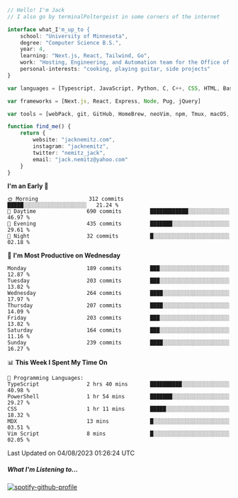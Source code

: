 ```typescript
// Hello! I'm Jack
// I also go by terminalPoltergeist in some corners of the internet

interface what_I'm_up_to {
    school: "University of Minnesota",
    degree: "Computer Science B.S.",
    year: 4,
    learning: "Next.js, React, Tailwind, Go",
    work: "Hosting, Engineering, and Automation team for the Office of Information Technology at UMN",
    personal-interests: "cooking, playing guitar, side projects"
}

var languages = [Typescript, JavaScript, Python, C, C++, CSS, HTML, Bash, VimScript]

var frameworks = [Next.js, React, Express, Node, Pug, jQuery]

var tools = [webPack, git, GitHub, HomeBrew, neoVim, npm, Tmux, macOS, Ubuntu, Docker, Nginx, Cloudflare, DigitalOcean]

function find_me() {
    return {
        website: "jacknemitz.com",
        instagram: "jacknemitz",
        twitter: "nemitz_jack",
        email: "jack.nemitz@yahoo.com"
    }
}
```

<!--START_SECTION:waka-->
**I'm an Early 🐤** 

```text
🌞 Morning                312 commits         █████░░░░░░░░░░░░░░░░░░░░   21.24 % 
🌆 Daytime                690 commits         ████████████░░░░░░░░░░░░░   46.97 % 
🌃 Evening                435 commits         ███████░░░░░░░░░░░░░░░░░░   29.61 % 
🌙 Night                  32 commits          █░░░░░░░░░░░░░░░░░░░░░░░░   02.18 % 
```
📅 **I'm Most Productive on Wednesday** 

```text
Monday                   189 commits         ███░░░░░░░░░░░░░░░░░░░░░░   12.87 % 
Tuesday                  203 commits         ███░░░░░░░░░░░░░░░░░░░░░░   13.82 % 
Wednesday                264 commits         ████░░░░░░░░░░░░░░░░░░░░░   17.97 % 
Thursday                 207 commits         ████░░░░░░░░░░░░░░░░░░░░░   14.09 % 
Friday                   203 commits         ███░░░░░░░░░░░░░░░░░░░░░░   13.82 % 
Saturday                 164 commits         ███░░░░░░░░░░░░░░░░░░░░░░   11.16 % 
Sunday                   239 commits         ████░░░░░░░░░░░░░░░░░░░░░   16.27 % 
```


📊 **This Week I Spent My Time On** 

```text
💬 Programming Languages: 
TypeScript               2 hrs 40 mins       ██████████░░░░░░░░░░░░░░░   40.98 % 
PowerShell               1 hr 54 mins        ███████░░░░░░░░░░░░░░░░░░   29.27 % 
CSS                      1 hr 11 mins        █████░░░░░░░░░░░░░░░░░░░░   18.32 % 
MDX                      13 mins             █░░░░░░░░░░░░░░░░░░░░░░░░   03.51 % 
Vim Script               8 mins              █░░░░░░░░░░░░░░░░░░░░░░░░   02.05 % 
```


 Last Updated on 04/08/2023 01:26:24 UTC
<!--END_SECTION:waka-->

##### What I'm Listening to...

[![spotify-github-profile](https://spotify-github-profile.vercel.app/api/view?uid=jack.nemitz&cover_image=true&show_offline=true&bar_color=53b14f&bar_color_cover=false&background_color=121212FF)](https://spotify-github-profile.vercel.app/api/view?uid=jack.nemitz&redirect=true)

